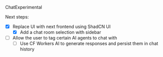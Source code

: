 ChatExperimental

Next steps:

- [x] Replace UI with next frontend using ShadCN UI
  - [x] Add a chat room selection with sidebar
- [ ] Allow the user to tag certain AI agents to chat with
  - [ ] Use CF Workers AI to generate responses and persist them in chat history
